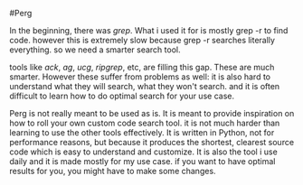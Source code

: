 #Perg

In the beginning, there was *grep*. What i used it for is mostly grep -r to find code. however this is extremely slow because grep -r searches literally everything. so we need a smarter search tool. 

tools like *ack*, *ag*, *ucg*, *ripgrep*, etc, are filling this gap. These are much smarter. However these suffer from problems as well: it is also hard to understand what they will search, what they won't search. and it is often difficult to learn how to do optimal search for your use case.

Perg is not really meant to be used as is. It is meant to provide inspiration on how to roll your own custom code search tool. it is not much harder than learning to use the other tools effectively. It is written in Python, not for performance reasons, but because it produces the shortest, clearest source code which is easy to understand and customize. It is also the tool i use daily and it is made mostly for my use case. if you want to have optimal results for you, you might have to make some changes.
